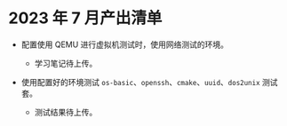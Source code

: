 # 2023 年 7 月产出清单

- 配置使用 QEMU 进行虚拟机测试时，使用网络测试的环境。

  - 学习笔记待上传。

- 使用配置好的环境测试 `os-basic`、`openssh`、`cmake`、`uuid`、`dos2unix` 测试套。

  - 测试结果待上传。
